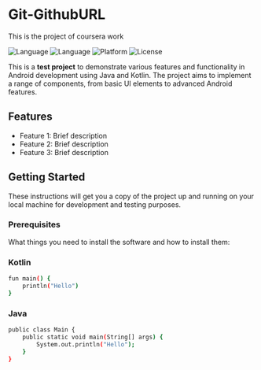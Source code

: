 # Git-GithubURL
This is the project of coursera work


![Language](https://img.shields.io/badge/language-Java-orange)
![Language](https://img.shields.io/badge/language-Kotlin-black)
![Platform](https://img.shields.io/badge/platform-Android-green)
![License](https://img.shields.io/badge/license-MIT-blue)

This is a **test project** to demonstrate various features and functionality in Android development using Java and Kotlin. The project aims to implement a range of components, from basic UI elements to advanced Android features.

## Features

- Feature 1: Brief description
- Feature 2: Brief description
- Feature 3: Brief description

## Getting Started

These instructions will get you a copy of the project up and running on your local machine for development and testing purposes.

### Prerequisites

What things you need to install the software and how to install them:


### Kotlin
```bash
fun main() {
    println("Hello")
}
```


### Java
```bash
public class Main {
    public static void main(String[] args) {
        System.out.println("Hello");
    }
}
```


